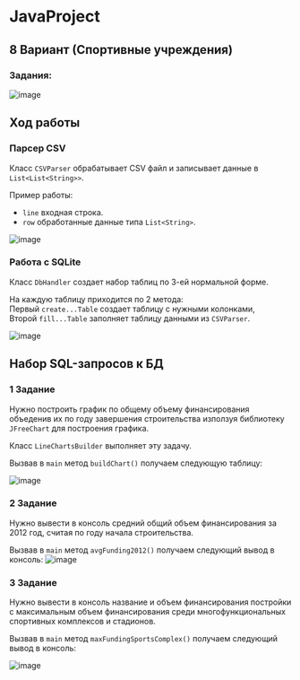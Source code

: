 # JavaProject
## 8 Вариант (Спортивные учреждения)
### Задания:
![image](https://user-images.githubusercontent.com/84718699/147402140-696c2c08-54c6-415a-9c62-127084f33ede.png)

## Ход работы
### Парсер CSV 
Класс `CSVParser` обрабатывает CSV файл и записывает данные в `List<List<String>>`.

Пример работы: <br />
* `line` входная строка. <br />
* `row` обработанные данные типа `List<String>`. <br />

![image](https://user-images.githubusercontent.com/84718699/147402263-07d25b58-992f-428e-8b3d-4520dd7f14c4.png)

### Работа с SQLite
Класс `DbHandler` создает набор таблиц по 3-ей нормальной форме.

На каждую таблицу приходится по 2 метода: <br />
Первый `create...Table` создает таблицу с нужными колонками, <br />
Второй `fill...Table` заполняет таблицу данными из `CSVParser`. <br />

![image](https://user-images.githubusercontent.com/84718699/147402418-a05a0c18-01d7-4b1f-b55d-0b561890652e.png)

## Набор SQL-запросов к БД
### 1 Задание
Нужно построить график по общему объему финансирования объеденив их по году завершения строительства използуя библиотеку `JFreeChart` для построения графика.

Класс `LineChartsBuilder` выполняет эту задачу.

Вызвав в `main` метод `buildChart()` получаем следующую таблицу:

![image](https://user-images.githubusercontent.com/84718699/147402544-f72c2b08-ab67-469a-ba9c-52897ff119a5.png)

### 2 Задание
Нужно вывести в консоль средний общий объем финансирования за 2012 год, считая по году начала строительства.

Вызвав в `main` метод `avgFunding2012()` получаем следующий вывод в консоль:
![image](https://user-images.githubusercontent.com/84718699/147402620-0dec2262-32f2-433b-b930-72a027801be0.png)

### 3 Задание
Нужно вывести в консоль название и объем финансирования постройки с максимальным объем финансирования среди многофункциональных спортивных комплексов и стадионов.

Вызвав в `main` метод `maxFundingSportsComplex()` получаем следующий вывод в консоль:

![image](https://user-images.githubusercontent.com/84718699/147402641-8af9f183-8522-4d03-9b83-95241bc8b51f.png)
